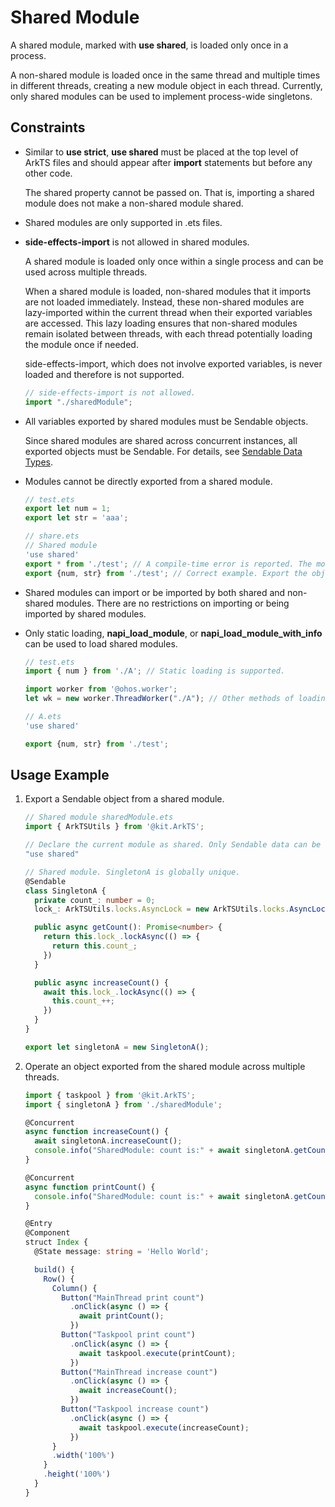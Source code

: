# Shared Module

A shared module, marked with **use shared**, is loaded only once in a process.

A non-shared module is loaded once in the same thread and multiple times in different threads, creating a new module object in each thread. Currently, only shared modules can be used to implement process-wide singletons.


## Constraints

- Similar to **use strict**, **use shared** must be placed at the top level of ArkTS files and should appear after **import** statements but before any other code.

  The shared property cannot be passed on. That is, importing a shared module does not make a non-shared module shared.


- Shared modules are only supported in .ets files.

- **side-effects-import** is not allowed in shared modules.

  A shared module is loaded only once within a single process and can be used across multiple threads.

  When a shared module is loaded, non-shared modules that it imports are not loaded immediately. Instead, these non-shared modules are lazy-imported within the current thread when their exported variables are accessed. This lazy loading ensures that non-shared modules remain isolated between threads, with each thread potentially loading the module once if needed.

  side-effects-import, which does not involve exported variables, is never loaded and therefore is not supported.

  ```ts
  // side-effects-import is not allowed.
  import "./sharedModule";
  ```

- All variables exported by shared modules must be Sendable objects.

  Since shared modules are shared across concurrent instances, all exported objects must be Sendable. For details, see [Sendable Data Types](arkts-sendable.md#sendable-data-types).

- Modules cannot be directly exported from a shared module.

  ```ts
  // test.ets
  export let num = 1;
  export let str = 'aaa';
  ```

  ```ts
  // share.ets
  // Shared module
  'use shared'
  export * from './test'; // A compile-time error is reported. The module cannot be directly exported.
  export {num, str} from './test'; // Correct example. Export the object set.
  ```


- Shared modules can import or be imported by both shared and non-shared modules. There are no restrictions on importing or being imported by shared modules.

- Only static loading, **napi_load_module**, or **napi_load_module_with_info** can be used to load shared modules.
  ```ts
  // test.ets
  import { num } from './A'; // Static loading is supported.

  import worker from '@ohos.worker';
  let wk = new worker.ThreadWorker("./A"); // Other methods of loading shared modules are not supported and will result in runtime errors.
  
  // A.ets
  'use shared'
  
  export {num, str} from './test';
  ```

## Usage Example

1. Export a Sendable object from a shared module.

   ```ts
   // Shared module sharedModule.ets
   import { ArkTSUtils } from '@kit.ArkTS';
   
   // Declare the current module as shared. Only Sendable data can be exported.
   "use shared"
   
   // Shared module. SingletonA is globally unique.
   @Sendable
   class SingletonA {
     private count_: number = 0;
     lock_: ArkTSUtils.locks.AsyncLock = new ArkTSUtils.locks.AsyncLock()
   
     public async getCount(): Promise<number> {
       return this.lock_.lockAsync(() => {
         return this.count_;
       })
     }
   
     public async increaseCount() {
       await this.lock_.lockAsync(() => {
         this.count_++;
       })
     }
   }
   
   export let singletonA = new SingletonA();
   ```
   <!-- @[export_sendable_object](https://gitee.com/openharmony/applications_app_samples/blob/master/code/DocsSample/ArkTS/ArkTsConcurrent/ConcurrentThreadCommunication/InterThreadCommunicationObjects/SendableObject/SendableObjectRelated/entry/src/main/ets/managers/sharedModule.ets) -->

2. Operate an object exported from the shared module across multiple threads.

   ```ts
   import { taskpool } from '@kit.ArkTS';
   import { singletonA } from './sharedModule';
   
   @Concurrent
   async function increaseCount() {
     await singletonA.increaseCount();
     console.info("SharedModule: count is:" + await singletonA.getCount());
   }
   
   @Concurrent
   async function printCount() {
     console.info("SharedModule: count is:" + await singletonA.getCount());
   }
   
   @Entry
   @Component
   struct Index {
     @State message: string = 'Hello World';
   
     build() {
       Row() {
         Column() {
           Button("MainThread print count")
             .onClick(async () => {
               await printCount();
             })
           Button("Taskpool print count")
             .onClick(async () => {
               await taskpool.execute(printCount);
             })
           Button("MainThread increase count")
             .onClick(async () => {
               await increaseCount();
             })
           Button("Taskpool increase count")
             .onClick(async () => {
               await taskpool.execute(increaseCount);
             })
         }
         .width('100%')
       }
       .height('100%')
     }
   }
   ```
   <!-- @[ multi_thread_operate_exported_obj](https://gitee.com/openharmony/applications_app_samples/blob/master/code/DocsSample/ArkTS/ArkTsConcurrent/ConcurrentThreadCommunication/InterThreadCommunicationObjects/SendableObject/SendableObjectRelated/entry/src/main/ets/managers/ArktsSendableModule.ets) -->
